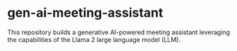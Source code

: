 # gen-ai-meeting-assistant
This repository builds a generative AI-powered meeting assistant leveraging the capabilities of the Llama 2 large language model (LLM).
